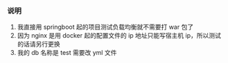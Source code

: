 ### 说明
1. 我直接用 springboot 起的项目测试负载均衡就不需要打 war 包了
2. 因为 nginx 是用 docker 起的配置文件的 ip 地址只能写宿主机 ip，所以测试的话请另行更换
3. 我的 db 名称是 test 需要改 yml 文件
